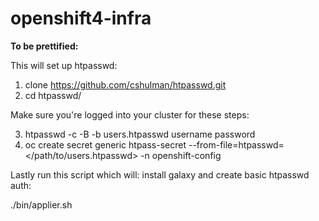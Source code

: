 # openshift4-infra


**To be prettified:**

This will set up htpasswd:

1) clone https://github.com/cshulman/htpasswd.git
2) cd htpasswd/

Make sure you're logged into your cluster for these steps:
	
3) htpasswd -c -B -b users.htpasswd username password	
4) oc create secret generic htpass-secret --from-file=htpasswd=</path/to/users.htpasswd> -n openshift-config


Lastly run this script which will: install galaxy and create basic htpasswd auth:

./bin/applier.sh
